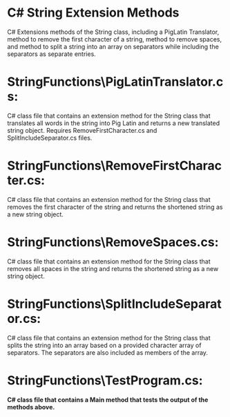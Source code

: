 # C# String Extension Methods
C# Extensions methods of the String class, including a PigLatin Translator, method to remove the first character of a string, method to remove spaces, and method to split a string into an array on separators while including the separators as separate entries.

# StringFunctions\PigLatinTranslator.cs:  
C# class file that contains an extension method for the String class that translates all words in the string into Pig Latin and returns a new translated string object. Requires RemoveFirstCharacter.cs and SplitIncludeSeparator.cs files.

# StringFunctions\RemoveFirstCharacter.cs: 
C# class file that contains an extension method for the String class that removes the first character of the string and returns the shortened string as a new string object.

# StringFunctions\RemoveSpaces.cs: 
C# class file that contains an extension method for the String class that removes all spaces in the string and returns the shortened string as a new string object.

# StringFunctions\SplitIncludeSeparator.cs:
C# class file that contains an extension method for the String class that splits the string into an array based on a provided character array of separators. The separators are also included as members of the array.

# StringFunctions\TestProgram.cs:
<b>C# class file that contains a Main method that tests the output of the methods above.
